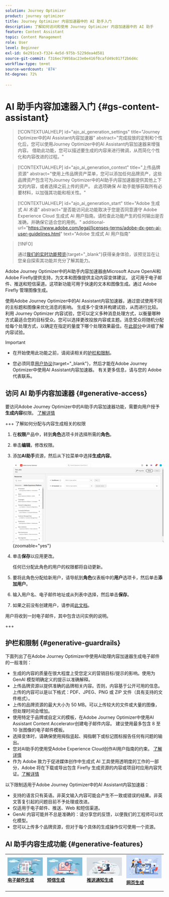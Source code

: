 ```yaml
---
solution: Journey Optimizer
product: journey optimizer
title: Journey Optimizer 内容加速器中的 AI 助手入门
description: 了解如何访问和使用 Journey Optimizer 内容加速器中的 AI 助手
feature: Content Assistant
topic: Content Management
role: User
level: Beginner
exl-id: 6e291ce3-f324-4e5d-975b-5229dea4d581
source-git-commit: f316ec79958ac23e0e416f0cafd49c017f2b6d4c
workflow-type: tm+mt
source-wordcount: '874'
ht-degree: 72%

---
```


# AI 助手内容加速器入门 {#gs-content-assistant}

>[!CONTEXTUALHELP]
>id="ajo_ai_generation_settings"
>title="Journey Optimizer中的AI Assistant内容加速器"
>abstract="完成投放的定制和个性化后，您可以使用Journey Optimizer中的AI Assistant内容加速器来增强内容。 借助此功能，您可以描述要生成的内容来进行微调，从而简化个性化和内容改进的过程。"

>[!CONTEXTUALHELP]
>id="ajo_ai_generation_context"
>title="上传品牌资源"
>abstract="使用上传品牌资产菜单，您可以添加任何品牌资产，这些品牌资产包含可为Journey Optimizer中的AI助手内容加速器提供其他上下文的内容，或者选择之前上传的资产。 此选项确保 AI 助手能够获取所有必要材料，以加强其功能和相关性。"

>[!CONTEXTUALHELP]
>id="ajo_ai_generation_start"
>title="Adobe 生成式 AI 术语"
>abstract="是否能访问此功能取决于您是否同意遵守 Adobe Experience Cloud 生成式 AI 用户指南。请检查此功能产生的任何输出是否准确，并确保它适合您的用例。"
>additional-url="https://www.adobe.com/legal/licenses-terms/adobe-dx-gen-ai-user-guidelines.html" text="Adobe 生成式 AI 用户指南"

>[!INFO]
>
>通过[我们的实时功能预览](https://experienceleague.adobe.com/zh-hans/apps/journey-optimizer/ai-assistant-content-accelerator){target="_blank"}获得亲身体验，该预览旨在让您亲自探索其功能并充分了解其能力。


Adobe Journey Optimizer中的AI助手内容加速器由Microsoft Azure OpenAI和Adobe Firefly提供支持，为文本和图像提供主动内容变体建议。 这可用于电子邮件、推送和短信渠道。这项新功能可用于快速的文本和图像生成。通过 Adobe Firefly 管理图像生成。

使用Adobe Journey Optimizer中的AI Assistant内容加速器，通过尝试使用不同的主标题和图像来优化消息的影响。 生成多个变体并构建试验，从而进行比较。利用 Journey Optimizer 内容试验，您可以定义多种消息处理方式，以衡量哪种方式最适合您的目标受众。您可以选择更改投放内容或主题。消息受众将随机分配给每个处理方式，以确定在指定的量度下哪个处理效果最佳。在[此部分](../content-management/content-experiment.md)中详细了解内容试验。

>[!IMPORTANT]
>
>* 在开始使用此功能之前，请阅读相关的[护栏和限制](#generative-guardrails)。
>
>
>* 您必须同意[用户协议](https://www.adobe.com/legal/licenses-terms/adobe-dx-gen-ai-user-guidelines.html){target="_blank"}，然后才能在Adobe Journey Optimizer中使用AI Assistant内容加速器。 有关更多信息，请与您的 Adobe 代表联系。

## 访问 AI 助手内容加速器 {#generative-access}

要访问Adobe Journey Optimizer中的AI助手内容加速器功能，需要向用户授予&#x200B;**生成内容**&#x200B;权限。 [了解详情](../administration/permissions.md)

+++  了解如何分配与内容生成相关的权限

1. 在&#x200B;**权限**&#x200B;产品中，转到&#x200B;**角色**&#x200B;选项卡并选择所需的&#x200B;**角色**。

1. 单击&#x200B;**编辑**，修改权限。

1. 添加&#x200B;**AI助手**&#x200B;资源，然后从下拉菜单中选择&#x200B;**生成内容**。

   ![](assets/gen-ai-role.png){zoomable="yes"}

1. 单击&#x200B;**保存**&#x200B;以应用更改。

   任何已分配此角色的用户的权限都将自动更新。

1. 要将此角色分配给新用户，请导航到&#x200B;**角色**&#x200B;仪表板中的&#x200B;**用户**&#x200B;选项卡，然后单击&#x200B;**添加用户**。

1. 输入用户名、电子邮件地址或从列表中选择，然后单击&#x200B;**保存**。

1. 如果之前没有创建用户，请参阅[此文档](https://experienceleague.adobe.com/zh-hans/docs/experience-platform/access-control/abac/permissions-ui/users)。

用户将收到一封电子邮件，其中包含访问实例的说明。

+++

## 护栏和限制 {#generative-guardrails}

下面列出了在Adobe Journey Optimizer中使用AI助理内容加速器生成电子邮件的一般准则：

* 生成的内容的质量在很大程度上受您定义的营销目标/提示的影响。使用为 GenAI 模型明确定义的提示以准确解释。 
* 上传品牌资源以提供准确的品牌相关内容。否则，内容基于公开可用的信息。上传的内容可以是以下格式：PDF、JPEG、PNG 或 ZIP 文件（具有支持的文件格式）。
* 上传的品牌资源的最大大小为 50 MB。可以上传较大的文件或大量的图像，但处理时间会增加。
* 使用特定于品牌或自定义的模板，在Adobe Journey Optimizer中使用AI Assistant Content Accelerator创建电子邮件内容。 建议使用最多包含 8 至 10 张图像的电子邮件模板。
* 选择变体时，请确保使用拇指竖起、拇指朝下或标记图标报告任何有问题的输出。
* 您对AI助手的使用受Adobe Experience Cloud创作AI用户指南的约束。 [了解详情](https://www.adobe.com/legal/licenses-terms/adobe-dx-gen-ai-user-guidelines.html)
* 作为 Adobe 致力于促进媒体创作中生成式 AI 工具使用透明度的工作的一部分，Adobe 将在下载或导出包含 Firefly 生成资源的内容或项目时应用内容凭证。[了解详情](https://helpx.adobe.com/cn/firefly/using/content-credentials.html)

以下限制适用于Adobe Journey Optimizer中的AI Assistant内容加速器：

* 支持的语言只有英语。非英文输入内容可能会产生不一致或错误的结果。非英文答复引起的问题目前不予处理或改进。
* 仅适用于电子邮件、推送、Web 和短信渠道。
* GenAI 内容可能并不总是准确的：请分享您的反馈，以便我们的工程师可以优化模型。
* 您可以上传多个品牌资源，但对于每个具体的生成操作仅可使用一个资源。


## AI 助手内容生成功能 {#generative-features}


<table style="table-layout:fixed"><tr style="border: 0;">
<td>
<a href="generative-email.md">
<img alt="电子邮件生成" src="assets/do-not-localize/text-genai.jpeg">
</a>
<div>
<a href="generative-email.md"><strong>电子邮件生成</strong></a>
</div>
<p>
</td>
<td>
<a href="generative-sms.md">
<img alt="短信生成" src="assets/do-not-localize/image-genai.jpeg">
</a>
<div><a href="generative-sms.md"><strong>短信生成</strong>
</div>
<p>
</td>
<td>
<a href="generative-push.md">
<img alt="推送生成" src="assets/do-not-localize/email-genai.jpeg">
</a>
<div>
<a href="generative-push.md"><strong>推送通知生成</strong></a>
</div>
<p></td>
<td>
<a href="generative-web.md">
<img alt="Web 生成" src="assets/do-not-localize/web-genai.jpeg">
</a>
<div><a href="generative-web.md"><strong>网页生成</strong>
</div>
<p>
</td>
</tr></table>
